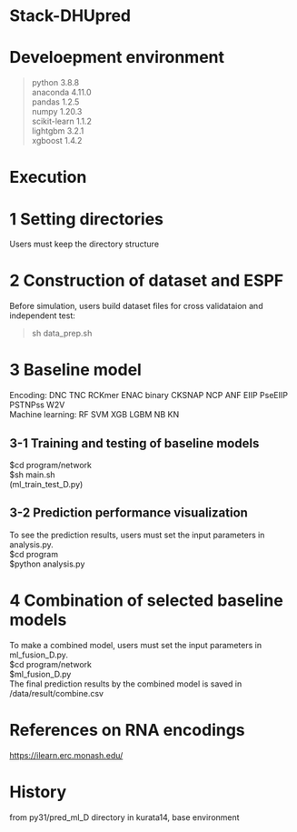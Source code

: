 # Stack-DHUpred

# Develoepment environment
 >python 3.8.8  
 >anaconda 4.11.0  
 >pandas 1.2.5  
 >numpy 1.20.3  
 >scikit-learn 1.1.2  
 >lightgbm 3.2.1  
 >xgboost  1.4.2  

# Execution
# 1 Setting directories
Users must keep the directory structure

# 2 Construction of dataset and ESPF
Before simulation, users build dataset files for cross validataion and independent test:
>sh data_prep.sh  
  
# 3 Baseline model
Encoding: DNC TNC RCKmer ENAC binary CKSNAP NCP ANF EIIP PseEIIP PSTNPss W2V  
Machine learning: RF SVM XGB LGBM NB KN  
## 3-1 Training and testing of baseline models  
$cd program/network  
$sh main.sh  
(ml_train_test_D.py) 

## 3-2 Prediction performance visualization
To see the prediction results, users must set the input parameters in analysis.py.    
$cd program  
$python analysis.py  

# 4 Combination of selected baseline models
To make a combined model, users must set the input parameters in ml_fusion_D.py.  
$cd program/network  
$ml_fusion_D.py  
The final prediction results by the combined model is saved in /data/result/combine.csv

# References on RNA encodings
https://ilearn.erc.monash.edu/  

# History
from py31/pred_ml_D directory in kurata14, base environment


